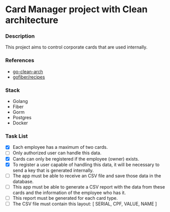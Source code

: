 # Card Manager project with Clean architecture

### Description

This project aims to control corporate cards that are used internally.

### References

- [go-clean-arch](https://github.com/bxcodec/go-clean-arch)
- [gofiber/recipes](https://github.com/gofiber/recipes/tree/master/clean-architecture)

### Stack

* Golang
* Fiber
* Gorm
* Postgres
* Docker

### Task List

- [X] Each employee has a maximum of two cards.
- [ ] Only authorized user can handle this data.
- [X] Cards can only be registered if the employee (owner) exists.
- [X] To register a user capable of handling this data, it will be necessary to send a key that is generated internally.
- [ ] The app must be able to receive an CSV file and save those data in the database.
- [ ] This app must be able to generate a CSV report with the data from these cards and the information of the employee who has it.
- [ ] This report must be generated for each card type.
- [ ] The CSV file must contain this layout: [ SERIAL, CPF, VALUE, NAME ]